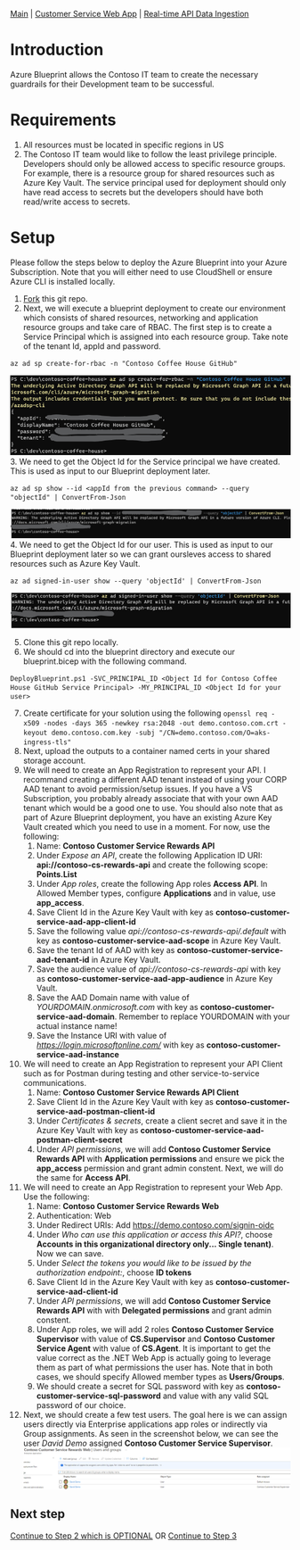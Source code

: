 [Main](README.md) | [Customer Service Web App](APP.md) | [Real-time API Data Ingestion](AKS.md)

# Introduction
Azure Blueprint allows the Contoso IT team to create the necessary guardrails for their Development team to be successful. 

# Requirements
1. All resources must be located in specific regions in US
2. The Contoso IT team would like to follow the least privilege principle. Developers should only be allowed access to specific resource groups. For example, there is a resource group for shared resources such as Azure Key Vault. The service principal used for deployment should only have read access to secrets but the developers should have both read/write access to secrets. 

# Setup
Please follow the steps below to deploy the Azure Blueprint into your Azure Subscription. Note that you will either need to use CloudShell or ensure Azure CLI is installed locally.

1. [Fork](https://docs.github.com/en/get-started/quickstart/fork-a-repo) this git repo.
2. Next, we will execute a blueprint deployment to create our environment which consists of shared resources, networking and application resource groups and take care of RBAC. The first step is to create a Service Principal which is assigned into each resource group. Take note of the tenant Id, appId and password.
```
az ad sp create-for-rbac -n "Contoso Coffee House GitHub"
```
![Create Service Principal](/doc/CreateServicePrincipal.png)
3. We need to get the Object Id for the Service principal we have created. This is used as input to our Blueprint deployment later.
```
az ad sp show --id <appId from the previous command> --query "objectId" | ConvertFrom-Json
```
![Get Service Principal Object Id](/doc/GetServicePrincipalObjectId.png)
4. We need to get the Object Id for our user. This is used as input to our Blueprint deployment later so we can grant oursleves access to shared resources such as Azure Key Vault.
```
az ad signed-in-user show --query 'objectId' | ConvertFrom-Json
```
![Get Signed In User Object Id](/doc/GetSignedInUserObjectId.png)

5. Clone this git repo locally.
6. We should cd into the blueprint directory and execute our blueprint.bicep with the following command.
```
DeployBlueprint.ps1 -SVC_PRINCIPAL_ID <Object Id for Contoso Coffee House GitHub Service Principal> -MY_PRINCIPAL_ID <Object Id for your user>
```
7. Create certificate for your solution using the following ``` openssl req -x509 -nodes -days 365 -newkey rsa:2048 -out demo.contoso.com.crt -keyout demo.contoso.com.key -subj "/CN=demo.contoso.com/O=aks-ingress-tls" ```
8. Next, upload the outputs to a container named certs in your shared storage account.
9. We will need to create an App Registration to represent your API. I recommand creating a different AAD tenant instead of using your CORP AAD tenant to avoid permission/setup issues. If you have a VS Subscription, you probably already associate that with your own AAD tenant which would be a good one to use. You should also note that as part of Azure Blueprint deployment, you have an existing Azure Key Vault created which you need to use in a moment. For now, use the following:
    1. Name: **Contoso Customer Service Rewards API**
    2. Under *Expose an API*, create the following Application ID URI: **api://contoso-cs-rewards-api** and create the following scope: **Points.List**
    3. Under *App roles*, create the following App roles **Access API**. In Allowed Member types, configure **Applications** and in value, use **app_access**.
    4. Save Client Id in the Azure Key Vault with key as **contoso-customer-service-aad-app-client-id**
    5. Save the following value *api://contoso-cs-rewards-api/.default* with key as **contoso-customer-service-aad-scope** in Azure Key Vault.
    6. Save the tenant Id of AAD with key as **contoso-customer-service-aad-tenant-id** in Azure Key Vault.
    7. Save the audience value of *api://contoso-cs-rewards-api* with key as **contoso-customer-service-aad-app-audience** in Azure Key Vault.
    8. Save the AAD Domain name with value of *YOURDOMAIN.onmicrosoft.com* with key as **contoso-customer-service-aad-domain**. Remember to replace YOURDOMAIN with your actual instance name!
    9. Save the Instance URI with value of *https://login.microsoftonline.com/* with key as **contoso-customer-service-aad-instance**
10. We will need to create an App Registration to represent your API Client such as for Postman during testing and other service-to-service communications. 
    1. Name: **Contoso Customer Service Rewards API Client**
    2. Save Client Id in the Azure Key Vault with key as **contoso-customer-service-aad-postman-client-id**
    3. Under *Certificates & secrets*, create a client secret and save it in the Azure Key Vault with key as **contoso-customer-service-aad-postman-client-secret**
    4. Under *API permissions*, we will add **Contoso Customer Service Rewards API** with **Application permissions** and ensure we pick the **app_access** permission and grant admin constent. Next, we will do the same for **Access API**.
11. We will need to create an App Registration to represent your Web App. Use the following: 
    1. Name: **Contoso Customer Service Rewards Web**
    2. Authentication: Web
    3. Under Redirect URIs: Add https://demo.contoso.com/signin-oidc
    4. Under *Who can use this application or access this API?*, choose **Accounts in this organizational directory only... Single tenant)**. Now we can save.
    5. Under *Select the tokens you would like to be issued by the authorization endpoint:*, choose **ID tokens**    
    6. Save Client Id in the Azure Key Vault with key as **contoso-customer-service-aad-client-id**
    7. Under *API permissions*, we will add **Contoso Customer Service Rewards API** with with **Delegated permissions** and grant admin constent.
    8. Under App roles, we will add 2 roles **Contoso Customer Service Supervisor** with value of **CS.Supervisor** and **Contoso Customer Service Agent** with value of **CS.Agent**. It is important to get the value correct as the .NET Web App is actually going to leverage them as part of what permissions the user has. Note that in both cases, we should specify Allowed member types as **Users/Groups**.
    9. We should create a secret for SQL password with key as **contoso-customer-service-sql-password** and value with any valid SQL password of our choice.
12. Next, we should create a few test users. The goal here is we can assign users directly via Enterprise applications app roles or indirectly via Group assignments. As seen in the screenshot below, we can see the user *David Demo* assigned **Contoso Customer Service Supervisor**.
![Architecture](/doc/RoleAssignment.png)

## Next step
[Continue to Step 2 which is OPTIONAL](LOCALDEV.md) OR [Continue to Step 3](DEVOPS.md)
